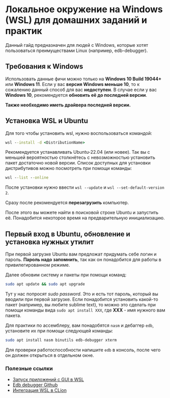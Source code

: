 # Локальное окружение на Windows (WSL) для домашних заданий и практик

Данный гайд предназначен для людей с Windows, которые хотят пользоваться преимуществами Linux (например, edb-debugger).

## Требования к Windows

Использовать данные фичи можно только на **Windows 10 Build 19044+** или **Windows 11**.
Если у вас **версия Windows меньше 10**, то к сожалению данный способ для вас **недоступен**.
В случае если у вас **Windows 10**, рекомендуется **обновить её до последней версии**.

**Также необходимо иметь драйвера последней версии.**

## Установка WSL и Ubuntu

Для того чтобы установить wsl, нужно воспользоваться командой:

```cmd
wsl --install -d <DistributionName>
```

Рекомендуется устанавливать Ubuntu-22.04 (или новее). Так вы с меньшей вероятностью столкнётесь с невозможностью установить пакет достаточно новой версии. Список доступных для установки дистрибутивов можно посмотреть при помощи команды:

```cmd
wsl --list --online
```

После установки нужно ввести `wsl --update` и `wsl --set-default-version 2`.

Сразу после рекомендуется **перезагрузить** компьютер.

После этого вы можете найти в поисковой строке Ubuntu и запустить её. Понадобится некоторое время на предварительную инициализацию.

## Первый вход в Ubuntu, обновление и установка нужных утилит

При первой загрузке Ubuntu вам предложат придумать себе логин и пароль.
**Пароль надо запомнить**, так как он понадобится для работы в привилегированном режиме.

Далее обновим систему и пакеты при помощи команд:

```bash
sudo apt update && sudo apt upgrade
```

Тут у нас попросят *sudo password*. Это и есть тот пароль, который вы вводили при первой загрузке.
Если понадобится установить какой-то пакет (например, вы любите sublime text), то можно это сделать при помощи команды вида `sudo apt install XXX`, где **XXX** - имя нужного вам пакета.

Для практики по ассемблеру, вам понадобятся `nasm` и дебаггер `edb`, установите их при помощи следующей команды:
```bash
sudo apt install nasm binutils edb-debugger xterm
```

Для проверки работоспособности напишите `edb` в консоль, после чего он должен открыться в отдельном окне.

### Полезные ссылки

- [Запуск приложений с GUI в WSL](https://learn.microsoft.com/ru-ru/windows/wsl/tutorials/gui-apps)
- [Edb debugger Github](https://github.com/eteran/edb-debugger)
- [Интеграция WSL в CLion](https://www.jetbrains.com/help/clion/how-to-use-wsl-development-environment-in-product.html)
